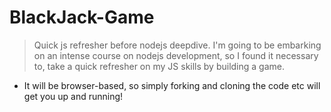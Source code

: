 # BlackJack-Game

> Quick js refresher before nodejs deepdive. I'm going to be embarking on an intense course on nodejs development, so I found it necessary to, 
> take a quick refresher on my JS skills by building a game.
  
- It will be browser-based, so simply forking and cloning the code etc will get you up and running!
